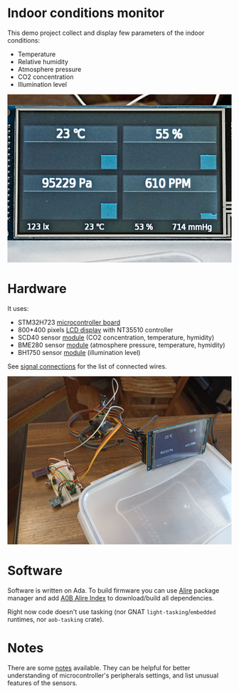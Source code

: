 # Indoor conditions monitor

This demo project collect and display few parameters of the indoor conditions:
 * Temperature
 * Relative humidity
 * Atmosphere pressure
 * CO2 concentration
 * Illumination level

![Screen Photo](https://github.com/godunko/scd40-sandbox/blob/main/documentation/photos/screen.jpg)

# Hardware

It uses:
 * STM32H723 [microcontroller board](https://aliexpress.ru/item/1005005919904877.html?spm=a2g2w.orderdetail.0.0.20454aa6zUxxvZ&sku_id=12000037322153382&gatewayAdapt=glo2rus)
 * 800*400 pixels [LCD display](https://aliexpress.ru/item/1005003671590629.html?spm=a2g2w.orderdetail.0.0.29d64aa6t8MYiE&sku_id=12000026737522822) with NT35510 controller
 * SCD40 sensor [module](https://aliexpress.ru/item/1005003974569988.html?spm=a2g2w.orderdetail.0.0.38784aa6ZZjqxD&sku_id=12000027769523261) (CO2 concentration, temperature, hymidity)
 * BME280 sensor [module](https://aliexpress.ru/item/1005001827073707.html?spm=a2g2w.orderdetail.0.0.2e414aa6tdpLZ0&sku_id=12000017775479567) (atmosphere pressure, temperature, hymidity) 
 * BH1750 sensor [module](https://aliexpress.ru/item/1005002810846871.html?spm=a2g2w.orderdetail.0.0.5c354aa6rfcW06&sku_id=12000022307461461) (illumination level)

See [signal connections](https://github.com/godunko/scd40-sandbox/blob/main/documentation/CONNECTIONS.md) for the list of connected wires.

![Kit Photo](https://github.com/godunko/scd40-sandbox/blob/main/documentation/photos/set.jpg)

# Software

Software is written on Ada. To build firmware you can use [Alire](https://alire.ada.dev/) package manager and add [A0B Alire Index](https://github.com/godunko/a0b-alire-index) to download/build all dependencies.

Right now code doesn't use tasking (nor GNAT `light-tasking`/`embedded` runtimes, nor `aob-tasking` crate).

# Notes

There are some [notes](https://github.com/godunko/scd40-sandbox/blob/main/documentation/NOTES.md) available.
They can be helpful for better understanding of microcontroller's peripherals settings, and list unusual features of the sensors.
